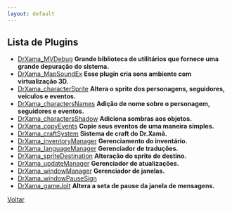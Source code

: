 ```yaml
---
layout: default
---
```


## Lista de Plugins

- [DrXama_MVDebug](https://github.com/GS-GAME-WORDS/Dr.Xama---RPG-MAKER-MV/raw/master/plugins/DrXama_MVDebug.js)
__Grande biblioteca de utilitários que fornece uma grande depuração do sistema.__
- [DrXama_MapSoundEx](https://raw.githubusercontent.com/GS-GAME-WORDS/Dr.Xama---RPG-MAKER-MV/master/plugins/DrXama_MapSoundEx.js)
__Esse plugin cria sons ambiente com virtualização 3D.__
- [DrXama_characterSprite](https://raw.githubusercontent.com/GS-GAME-WORDS/Dr.Xama---RPG-MAKER-MV/master/plugins/DrXama_characterSprite.js)
__Altera o sprite dos personagens, seguidores, veiculos e eventos.__
- [DrXama_charactersNames](https://raw.githubusercontent.com/GS-GAME-WORDS/Dr.Xama---RPG-MAKER-MV/master/plugins/DrXama_charactersNames.js)
__Adição de nome sobre o personagem, seguidores e eventos.__
- [DrXama_charactersShadow](https://raw.githubusercontent.com/GS-GAME-WORDS/Dr.Xama---RPG-MAKER-MV/master/plugins/DrXama_charactersShadow.js)
__Adiciona sombras aos objetos.__
- [DrXama_copyEvents](https://raw.githubusercontent.com/GS-GAME-WORDS/Dr.Xama---RPG-MAKER-MV/master/plugins/DrXama_copyEvents.js)
__Copie seus eventos de uma maneira simples.__
- [DrXama_craftSystem](https://raw.githubusercontent.com/GS-GAME-WORDS/Dr.Xama---RPG-MAKER-MV/master/plugins/DrXama_craftSystem.js)
__Sistema de craft do Dr.Xamã.__
- [DrXama_inventoryManager](https://raw.githubusercontent.com/GS-GAME-WORDS/Dr.Xama---RPG-MAKER-MV/master/plugins/DrXama_inventoryManager.js)
__Gerenciamento do inventário.__
- [DrXama_languageManager](https://raw.githubusercontent.com/GS-GAME-WORDS/Dr.Xama---RPG-MAKER-MV/master/plugins/DrXama_languageManager.js)
__Gerenciador de traduções.__
- [DrXama_spriteDestination](https://raw.githubusercontent.com/GS-GAME-WORDS/Dr.Xama---RPG-MAKER-MV/master/plugins/DrXama_spriteDestination.js)
__Alteração do sprite de destino.__
- [DrXama_updateManager](https://raw.githubusercontent.com/GS-GAME-WORDS/Dr.Xama---RPG-MAKER-MV/master/plugins/DrXama_updateManager.js)
__Gerenciador de atualizações.__
- [DrXama_windowManager](https://raw.githubusercontent.com/GS-GAME-WORDS/Dr.Xama---RPG-MAKER-MV/master/plugins/DrXama_windowManager.js)
__Gerenciador de janelas.__
- [DrXama_windowPauseSign](https://raw.githubusercontent.com/GS-GAME-WORDS/Dr.Xama---RPG-MAKER-MV/master/plugins/DrXama_windowPauseSign.js)
- [DrXama_gameJolt](https://raw.githubusercontent.com/GS-GAME-WORDS/Dr.Xama---RPG-MAKER-MV/master/plugins/DrXama_gameJolt.js)
__Altera a seta de pause da janela de mensagens.__

[Voltar](./)

